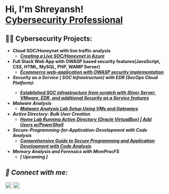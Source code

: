 <h1>Hi, I'm Shreyansh! <br/><a href="https://github.com/Shresoc"></a> <a href="https://www.linkedin.com/in/shreyanshsokey/">Cybersecurity Professional</a></h1>

<h2>👨‍💻 Cybersecurity Projects:</h2>

- <b>Cloud SOC/Honeynet with live traffic analysis</b>
  - <b><i>[Creating a Live SOC/Honeynet in Azure](https://github.com/Shresoc/Azure-SOC-Honeynet)</b></i>
- <b>Full Stack Web App with OWASP based security features(JavaScript, CSS, HTML, MySQL, PHP, WAMP Server)</b>
  - <b><i>[Ecommerce web-application with OWASP security implementation](https://github.com/Shresoc/OWASP-E-Commerce-Website) <b><i>
- <b>Security as a Service ( SOC Infrastructure)  with EDR (SecOps Cloud Platform):
  - <b><i>[Established SOC infrastructure from scratch with Sliver Server,  VMware, EDR, and additional Security as a Service features](https://github.com/Shresoc/Security-as-a-Service) </b></i>
- <b>Malware Analysis</b>
  - <b><i>[Malware Analysis Lab Setup Using VMs and Gateways](https://github.com/Shresoc/Malware-Analysis-Lab-Setup)</b></i>
- <b> Active Directory: Bulk User Creation </b>
  - <b><i>[Home Lab Running Active Directory (Oracle VirtualBox) | Add Users w/PowerShell](https://github.com/Shresoc/Active-Directory-) </b></i>
- <b> Secure-Programming-for-Application-Development with Code Analysis</b>
  - <b><i>[Comprehensive Guide to Secure Programming and Application Development with Code Analysis](https://github.com/Shresoc/Secure-Programming-for-Application-Development) </b></i>
- <b>Memory Analysis and Forensics with MemProcFS</b>
  - <b><i>[ Upcoming ] </b></i> 



<h2> 🤳 Connect with me:</h2>


[<img align="left" alt="ShreyanshSokey | LinkedIn" width="22px" src="https://cdn.jsdelivr.net/npm/simple-icons@v3/icons/linkedin.svg" />][linkedin]
[<img align="left" alt="ShreyanshSokey | Instagram" width="22px" src="https://cdn.jsdelivr.net/npm/simple-icons@v3/icons/instagram.svg" />][instagram]

[instagram]: https://www.instagram.com/shreyanshsokey/
[linkedin]: https://linkedin.com/in/shreyanshsokey

<!--
**joshmadakor1/joshmadakor1** is a ✨ _special_ ✨ repository because its `README.md` (this file) appears on your GitHub profile.

Here are some ideas to get you started:

- 🔭 I’m currently working on ...
- 🌱 I’m currently learning ...
- 👯 I’m looking to collaborate on ...
- 🤔 I’m looking for help with ...
- 💬 Ask me about ...
- 📫 How to reach me: ...
- 😄 Pronouns: ...
- ⚡ Fun fact: ...
-->
